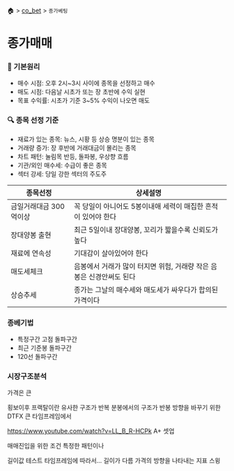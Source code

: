 🏠 > [co_bet](./) > `종가베팅`

# 종가매매

### 🧠 기본원리
- 매수 시점: 오후 2시~3시 사이에 종목을 선정하고 매수
- 매도 시점: 다음날 시초가 또는 장 초반에 수익 실현
- 목표 수익률: 시초가 기준 3~5% 수익이 나오면 매도

### 🔍 종목 선정 기준
- 재료가 있는 종목: 뉴스, 시황 등 상승 명분이 있는 종목
- 거래량 증가: 장 후반에 거래대금이 몰리는 종목
- 차트 패턴: 눌림목 반등, 돌파봉, 우상향 흐름
- 기관/외인 매수세: 수급이 좋은 종목
- 섹터 강세: 당일 강한 섹터의 주도주

| 종목선정 | 상세설명 |
|---------|---------|
| 금일거래대금 300억이상 | 꼭 당일이 아니어도 5봉이내애 세력이 매집한 흔적이 있어야 한다 |
| 장대양봉 출현         | 최근 5일이내 장대양봉, 꼬리가 짧을수록 신뢰도가 높다 |
| 재료에 연속성         | 기대감이 살아있어야 한다  |
| 매도세체크            | 음봉에서 거래가 많이 터지면 위험, 거래량 작은 음봉은 신경안써도 된다  | 
| 상승추세             | 종가는 그날의 매수세와 매도세가 싸우다가 합의된 가격이다   |

### 종베기법
- 특정구간 고점 돌파구간
- 최근 기준봉 돌파구간
- 120선 돌파구간


### 시장구조분석

가격은 큰

횡보이후 
프랙탈이란 유사한 구조가 반복
분봉에서의 구조가 반봉
방향을 바꾸기 위한 
DTFX
큰 타임프레임에서 

https://www.youtube.com/watch?v=LL_B_R-HCPk
A+ 셋업

매매진입을 위한 조건
특정한 패턴이나 


길이값 테스트
타임프레임에 따라서... 길이가 다름
가격의 방향을 나타내는 지표
스윙



